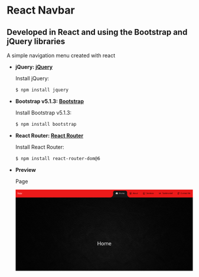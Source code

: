 # React Navbar

## Developed in React and using the Bootstrap and jQuery libraries

A simple navigation menu created with react

- **jQuery: [jQuery](https://jquery.com/)**

  Install jQuery:

  ```bash
  $ npm install jquery
  ```

- **Bootstrap v5.1.3: [Bootstrap](https://getbootstrap.com/)**

  Install Bootstrap v5.1.3:

  ```bash
  $ npm install bootstrap
  ```

- **React Router: [React Router](https://github.com/remix-run/react-router)**

  Install React Router:

  ```bash
  $ npm install react-router-dom@6

  ```

- **Preview**

  Page

  ![preview img](/preview.png)
